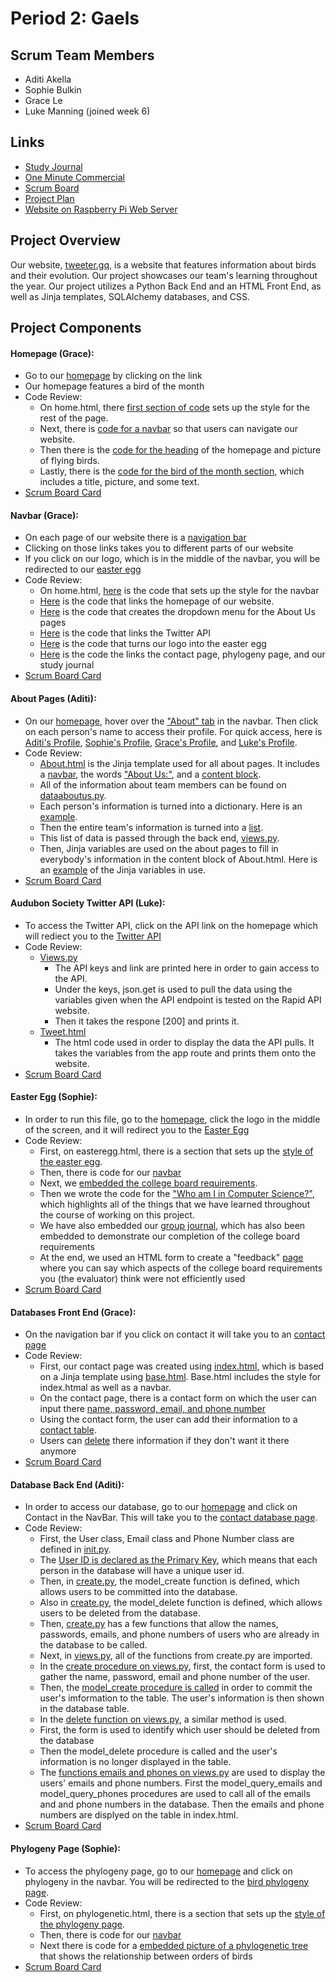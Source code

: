 # Period 2: Gaels

## Scrum Team Members
* Aditi Akella
* Sophie Bulkin
* Grace Le
* Luke Manning (joined week 6)

## Links
* [Study Journal](https://docs.google.com/document/d/1NFgEh_1AZGfm3fGWLUgGT7Xm9tNoPROnnH0_pO72MzM/edit?usp=sharing)
* [One Minute Commercial](https://youtu.be/UtrLlKdQrYk)
* [Scrum Board](https://github.com/aditiakella/Per2Gaels/projects/1)
* [Project Plan](https://docs.google.com/document/d/1wBFv8xEiTdBYL12SreRxs_ixNCXaxFt93r1jJ1S14m4/edit?usp=sharing)
* [Website on Raspberry Pi Web Server](http://tweeter.gq/)

## Project Overview
Our website, [tweeter.gq](http://tweeter.gq/), is a website that features information about birds and their evolution. Our project showcases our team's learning throughout the year. Our project utilizes a Python Back End and an HTML Front End, as well as Jinja templates, SQLAlchemy databases, and CSS. 
## Project Components
#### Homepage (Grace): 
* Go to our [homepage](http://tweeter.gq/) by clicking on the link
* Our homepage features a bird of the month
* Code Review:
    * On home.html, there [first section of code](https://github.com/aditiakella/Per2Gaels/blob/6d67a8bf972a9591f42cd2cc511073da9c8e96f5/templates/home.html#L8-L86) sets up the style for the rest of the page. 
    * Next, there is [code for a navbar](https://github.com/aditiakella/Per2Gaels/blob/6d67a8bf972a9591f42cd2cc511073da9c8e96f5/templates/home.html#L88-L123) so that users can navigate our website. 
    * Then there is the [code for the heading](https://github.com/aditiakella/Per2Gaels/blob/6d67a8bf972a9591f42cd2cc511073da9c8e96f5/templates/home.html#L125-L136) of the homepage and picture of flying birds.
    * Lastly, there is the [code for the bird of the month section](https://github.com/aditiakella/Per2Gaels/blob/6d67a8bf972a9591f42cd2cc511073da9c8e96f5/templates/home.html#L137-L143), which includes a title, picture, and some text. 
* [Scrum Board Card](https://github.com/aditiakella/Per2Gaels/projects/1#card-56444175)
#### Navbar (Grace): 
* On each page of our website there is a [navigation bar](http://tweeter.gq/)
* Clicking on those links takes you to different parts of our website
* If you click on our logo, which is in the middle of the navbar, you will be redirected to our [easter egg](http://tweeter.gq/easteregg)
* Code Review:
    * On home.html, [here](https://github.com/aditiakella/Per2Gaels/blob/07fd2649f40002722840140ed11eb69c20ca136d/templates/home.html#L8-L111) is the code that sets up the style for the navbar
    * [Here](https://github.com/aditiakella/Per2Gaels/blob/07fd2649f40002722840140ed11eb69c20ca136d/templates/home.html#L95wd) is the code that links the homepage of our website.
    * [Here](https://github.com/aditiakella/Per2Gaels/blob/07fd2649f40002722840140ed11eb69c20ca136d/templates/home.html#L96-L103) is the code that creates the dropdown menu for the About Us pages
    * [Here](https://github.com/aditiakella/Per2Gaels/blob/07fd2649f40002722840140ed11eb69c20ca136d/templates/home.html#L105) is the code that links the Twitter API
    * [Here](https://github.com/aditiakella/Per2Gaels/blob/07fd2649f40002722840140ed11eb69c20ca136d/templates/home.html#L91) is the code that turns our logo into the easter egg
    * [Here](https://github.com/aditiakella/Per2Gaels/blob/07fd2649f40002722840140ed11eb69c20ca136d/templates/home.html#L106-L108) is the code the links the contact page, phylogeny page, and our study journal
* [Scrum Board Card]()
#### About Pages (Aditi):
* On our [homepage](http://tweeter.gq/), hover over the ["About" tab](http://tweeter.gq/aboutus/) in the navbar. Then click on each person's name to access their profile. For quick access, here is [Aditi's Profile](http://tweeter.gq/aboutus/aditi/), [Sophie's Profile](http://tweeter.gq/aboutus/sophie/), [Grace's Profile](http://tweeter.gq/aboutus/grace/), and [Luke's Profile](http://tweeter.gq/aboutus/luke/). 
* Code Review:
    * [About.html](https://github.com/aditiakella/Per2Gaels/blob/master/templates/About.html) is the Jinja template used for all about pages. It includes a [navbar](https://github.com/aditiakella/Per2Gaels/blob/f99c0e48bf4322fc750a5f29d46fa52291a568f5/templates/About.html#L92-L114), the words ["About Us:"](https://github.com/aditiakella/Per2Gaels/blob/f99c0e48bf4322fc750a5f29d46fa52291a568f5/templates/About.html#L132-L134), and a [content block](https://github.com/aditiakella/Per2Gaels/blob/f99c0e48bf4322fc750a5f29d46fa52291a568f5/templates/About.html#L138-L140). 
    * All of the information about team members can be found on [dataaboutus.py](https://github.com/aditiakella/Per2Gaels/blob/master/dataaboutus.py). 
    * Each person's information is turned into a dictionary. Here is an [example](https://github.com/aditiakella/Per2Gaels/blob/f955d7c5bd540656af979728122964ec8aeec613/dataaboutus.py#L6).
    * Then the entire team's information is turned into a [list](https://github.com/aditiakella/Per2Gaels/blob/f955d7c5bd540656af979728122964ec8aeec613/dataaboutus.py#L46).
    * This list of data is passed through the back end, [views.py](https://github.com/aditiakella/Per2Gaels/blob/f955d7c5bd540656af979728122964ec8aeec613/views.py#L67).
    * Then, Jinja variables are used on the about pages to fill in everybody's information in the content block of About.html. Here is an [example](https://github.com/aditiakella/Per2Gaels/blob/f955d7c5bd540656af979728122964ec8aeec613/templates/aditi.html#L10-L16) of the Jinja variables in use. 
* [Scrum Board Card](https://github.com/aditiakella/Per2Gaels/projects/1#card-56444144)
#### Audubon Society Twitter API (Luke):
* To access the Twitter API, click on the API link on the homepage which will rediect you to the [Twitter API](http://tweeter.gq/twitter)
* Code Review:
    * [Views.py](https://github.com/aditiakella/Per2Gaels/blob/f955d7c5bd540656af979728122964ec8aeec613/views.py#L90-L107)
        * The API keys and link are printed here in order to gain access to the API.
        * Under the keys, json.get is used to pull the data using the variables given when the API endpoint is tested on the Rapid API website.
        * Then it takes the respone [200] and prints it.
    * [Tweet.html](https://github.com/aditiakella/Per2Gaels/blob/f955d7c5bd540656af979728122964ec8aeec613/templates/tweet.html) 
        * The html code used in order to display the data the API pulls. It takes the variables from the app route and prints them onto the website.
* [Scrum Board Card](https://github.com/aditiakella/Per2Gaels/projects/1#card-56443744)
#### Easter Egg (Sophie):
* In order to run this file, go to the [homepage](http://tweeter.gq/), click the logo in the middle of the screen, and it will redirect you to the [Easter Egg](http://tweeter.gq/easteregg)
* Code Review: 
    * First, on easteregg.html, there is a section that sets up the [style of the easter egg](https://github.com/aditiakella/Per2Gaels/blob/414fd3fdfd85b082770f5f78b5b22d70885b6648/templates/easteregg.html#L7-L85).
    * Then, there is code for our [navbar](https://github.com/aditiakella/Per2Gaels/blob/414fd3fdfd85b082770f5f78b5b22d70885b6648/templates/easteregg.html#L88-L110)
    * Next, we [embedded the college board requirements](https://github.com/aditiakella/Per2Gaels/blob/ef16b1403cd5117da145032694bde968daec338d/templates/easteregg.html#L19-L21).
    * Then we wrote the code for the ["Who am I in Computer Science?"](https://github.com/aditiakella/Per2Gaels/blob/ef16b1403cd5117da145032694bde968daec338d/templates/easteregg.html#L113-L147), which highlights all of the things that we have learned throughout the course of working on this project.
    * We have also embedded our [group journal](https://github.com/aditiakella/Per2Gaels/blob/ef16b1403cd5117da145032694bde968daec338d/templates/easteregg.html#L149-L150), which has also been embedded to demonstrate our completion of the college board requirements
    * At the end, we used an HTML form to create a "feedback" [page](https://github.com/aditiakella/Per2Gaels/blob/ef16b1403cd5117da145032694bde968daec338d/templates/easteregg.html#L197-L218) where you can say which aspects of the college board requirements you (the evaluator) think were not efficiently used
* [Scrum Board Card](https://github.com/aditiakella/Per2Gaels/projects/1#card-56444072)
#### Databases Front End (Grace):
* On the navigation bar if you click on contact it will take you to an [contact page](http://tweeter.gq/database/)
* Code Review:
    * First, our contact page was created using [index.html](https://github.com/aditiakella/Per2Gaels/blob/master/templates/index.html), which is based on a Jinja template using [base.html](https://github.com/aditiakella/Per2Gaels/blob/master/templates/base.html). Base.html includes the style for index.htmal as well as a navbar. 
    * On the contact page, there is a contact form on which the user can input there [name, password, email, and phone number](https://github.com/aditiakella/Per2Gaels/blob/2ed96fb04bf3a90e09a31c72c25183952f99d145/templates/index.html#L119-L137)
    * Using the contact form, the user can add their information to a [contact table](https://github.com/aditiakella/Per2Gaels/blob/2ed96fb04bf3a90e09a31c72c25183952f99d145/templates/index.html#L141-L188).
    * Users can [delete](https://github.com/aditiakella/Per2Gaels/blob/2ed96fb04bf3a90e09a31c72c25183952f99d145/templates/index.html#L194-L215) there information if they don't want it there anymore
* [Scrum Board Card](https://github.com/aditiakella/Per2Gaels/projects/1#card-56444109)
#### Database Back End (Aditi):
* In order to access our database, go to our [homepage](http://tweeter.gq/) and click on Contact in the NavBar. This will take you to the [contact database page](http://tweeter.gq/database/). 
* Code Review: 
    * First, the User class, Email class and Phone Number class are defined in [init.py](https://github.com/aditiakella/Per2Gaels/blob/a7e40d9e3dd598599e78ae0f126b3fb550ccfa75/models/__init__.py#L13-L28). 
    * The [User ID is declared as the Primary Key](https://github.com/aditiakella/Per2Gaels/blob/a7e40d9e3dd598599e78ae0f126b3fb550ccfa75/models/__init__.py#L14), which means that each person in the database will have a unique user id. 
    * Then, in [create.py](https://github.com/aditiakella/Per2Gaels/blob/a7e40d9e3dd598599e78ae0f126b3fb550ccfa75/models/crud.py#L7-L22), the model_create function is defined, which allows users to be committed into the database. 
    * Also in [create.py](https://github.com/aditiakella/Per2Gaels/blob/a7e40d9e3dd598599e78ae0f126b3fb550ccfa75/models/crud.py#L32-L42), the model_delete function is defined, which allows users to be deleted from the database. 
    * Then, [create.py](https://github.com/aditiakella/Per2Gaels/blob/a7e40d9e3dd598599e78ae0f126b3fb550ccfa75/models/crud.py#L45-L84) has a few functions that allow the names, passwords, emails, and phone numbers of users who are already in the database to be called. 
    * Next, in [views.py](https://github.com/aditiakella/Per2Gaels/blob/a7e40d9e3dd598599e78ae0f126b3fb550ccfa75/views.py#L5-L6), all of the functions from create.py are imported. 
    * In the [create procedure on views.py](https://github.com/aditiakella/Per2Gaels/blob/a7e40d9e3dd598599e78ae0f126b3fb550ccfa75/views.py#L20-L23), first, the contact form is used to gather the name, password, email and phone number of the user. 
    * Then, the [model_create procedure is called](https://github.com/aditiakella/Per2Gaels/blob/a7e40d9e3dd598599e78ae0f126b3fb550ccfa75/views.py#L25-L26) in order to commit the user's imformation to the table. The user's information is then shown in the database table. 
    * In the [delete function on views.py](https://github.com/aditiakella/Per2Gaels/blob/bba4c21a37b217ac5a4171b877cb07dae3da9c3e/views.py#L30-L36), a similar method is used. 
    * First, the form is used to identify which user should be deleted from the database
    * Then the model_delete procedure is called and the user's information is no longer displayed in the table. 
    * The [functions emails and phones on views.py](https://github.com/aditiakella/Per2Gaels/blob/a7e40d9e3dd598599e78ae0f126b3fb550ccfa75/views.py#L40-L52) are used to display the users' emails and phone numbers. First the model_query_emails and model_query_phones procedures are used to call all of the emails and and phone numbers in the database. Then the emails and phone numbers are displyed on the table in index.html.
* [Scrum Board Card](https://github.com/aditiakella/Per2Gaels/projects/1#card-56443929)  
#### Phylogeny Page (Sophie):
* To access the phylogeny page, go to our [homepage](http://tweeter.gq/) and click on phylogeny in the navbar. You will be redirected to the [bird phylogeny page](http://tweeter.gq/Phylogenetic/).
* Code Review:
    * First, on phylogenetic.html, there is a section that sets up the [style of the phylogeny page](https://github.com/aditiakella/Per2Gaels/blob/2ed96fb04bf3a90e09a31c72c25183952f99d145/templates/Phylogenetic.html#L8-L77).
    * Then, there is code for our [navbar](https://github.com/aditiakella/Per2Gaels/blob/2ed96fb04bf3a90e09a31c72c25183952f99d145/templates/Phylogenetic.html#L88-L110)
    * Next there is code for a [embedded picture of a phylogenetic tree](https://github.com/aditiakella/Per2Gaels/blob/2ed96fb04bf3a90e09a31c72c25183952f99d145/templates/Phylogenetic.html#L120) that shows the relationship between orders of birds
* [Scrum Board Card](https://github.com/aditiakella/Per2Gaels/projects/1#card-56537642)
